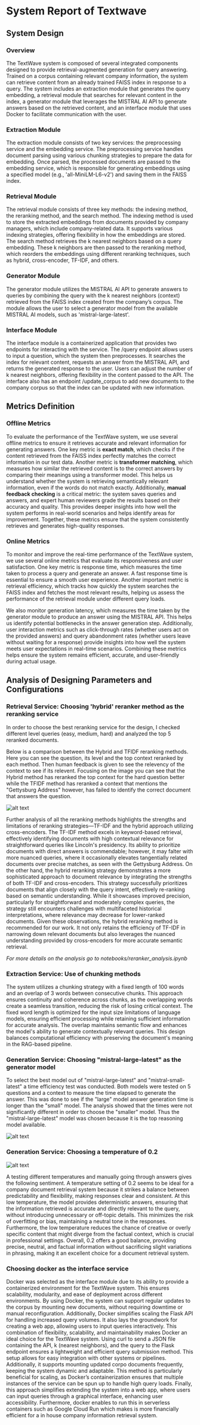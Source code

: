 # System Report of Textwave 

## System Design

### Overview ###

The TextWave system is composed of several integrated components designed to provide retrieval-augmented generation for query answering. Trained on a corpus containing relevant company information, the system can retrieve content from an already trained FAISS index in response to a query. The system includes an extraction module that generates the query embedding, a retrieval module that searches for relevant content in the index, a generator module that leverages the MISTRAL AI API to generate answers based on the retrieved content, and an interface module that uses Docker to facilitate communication with the user.

### Extraction Module ###

The extraction module consists of two key services: the preprocessing service and the embedding service. The preprocessing service handles document parsing using various chunking strategies to prepare the data for embedding. Once parsed, the processed documents are passed to the embedding service, which is responsible for generating embeddings using a specified model (e.g., 'all-MiniLM-L6-v2') and saving them in the FAISS index.

### Retrieval Module ###

The retrieval module consists of three key methods: the indexing method, the reranking method, and the search method. The indexing method is used to store the extracted embeddings from documents provided by company managers, which include company-related data. It supports various indexing strategies, offering flexibility in how the embeddings are stored. The search method retrieves the k nearest neighbors based on a query embedding. These k neighbors are then passed to the reranking method, which reorders the embeddings using different reranking techniques, such as hybrid, cross-encoder, TF-IDF, and others. 

### Generator Module ###

The generator module utilizes the MISTRAL AI API to generate answers to queries by combining the query with the k nearest neighbors (context) retrieved from the FAISS index created from the company’s corpus. The module allows the user to select a generator model from the available MISTRAL AI models, such as 'mistral-large-latest'.

### Interface Module ###

The interface module is a containerized application that provides two endpoints for interacting with the service. The /query endpoint allows users to input a question, which the system then preprocesses. It searches the index for relevant content, requests an answer from the MISTRAL API, and returns the generated response to the user. Users can adjust the number of k nearest neighbors, offering flexibility in the content passed to the API. The interface also has an endpoint /update_corpus to add new documents to the company corpus so that the index can be updated with new information. 

## Metrics Definition

### Offline Metrics ###

To evaluate the performance of the TextWave system, we use several offline metrics to ensure it 
retrieves accurate and relevant information for generating answers. One key metric is **exact match**, 
which checks if the content retrieved from the FAISS index perfectly matches the correct information 
in our test data. Another metric is **transformer matching**, which measures how similar the retrieved 
content is to the correct answers by comparing their meanings using a transformer model. This helps us 
understand whether the system is retrieving semantically relevant information, even if the words do not 
match exactly. Additionally, **manual feedback checking** is a critical metric: the system saves queries 
and answers, and expert human reviewers grade the results based on their accuracy and quality. 
This provides deeper insights into how well the system performs in real-world scenarios and helps 
identify areas for improvement. Together, these metrics ensure that the system consistently retrieves 
and generates high-quality responses.

### Online Metrics ###

To monitor and improve the real-time performance of the TextWave system, we use several online metrics that evaluate its responsiveness and 
user satisfaction. One key metric is response time, which measures the time taken to process a query and generate an answer. A fast response 
time is essential to ensure a smooth user experience. Another important metric is retrieval efficiency, which tracks how quickly the system 
searches the FAISS index and fetches the most relevant results, helping us assess the performance of the retrieval module under different query 
loads.

We also monitor generation latency, which measures the time taken by the generator module to produce an answer using the MISTRAL API. 
This helps us identify potential bottlenecks in the answer generation step. Additionally, user interaction metrics such as click-through 
rates (whether users act on the provided answers) and query abandonment rates (whether users leave without waiting for a response) provide 
insights into how well the system meets user expectations in real-time scenarios. Combining these metrics helps ensure the system remains 
efficient, accurate, and user-friendly during actual usage.

## Analysis of Designing Parameters and Configurations

### Retrieval Service: Choosing 'hybrid' reranker method as the reranking service ###

In order to choose the best reranking service for the design, I checked different level queries (easy, medium, hard) and analyzed the top 5 reranked documents. 

Below is a comparison between the Hybrid and TFIDF reranking methods. Here you can see the question, its level and the top context reranked by each method. Then human feedback is given to see the relevency of the context to see if its relevent. Focusing on the image you can see that the Hybrid method has reranked the top context for the hard question better while the TFIDF method has reranked a context that mentions the "Gettysburg Address" however, has failed to identify the correct document that answers the question. 

![alt text](image.png)

Further analysis of all the reranking methods highlights the strengths and limitations of reranking strategies—TF-IDF and the hybrid approach utilizing cross-encoders. The TF-IDF method excels in keyword-based retrieval, effectively identifying documents with high contextual relevance for straightforward queries like Lincoln's presidency. Its ability to prioritize documents with direct answers is commendable; however, it may falter with more nuanced queries, where it occasionally elevates tangentially related documents over precise matches, as seen with the Gettysburg Address. On the other hand, the hybrid reranking strategy demonstrates a more sophisticated approach to document relevance by integrating the strengths of both TF-IDF and cross-encoders. This strategy successfully prioritizes documents that align closely with the query intent, effectively re-ranking based on semantic understanding. While it showcases improved precision, particularly for straightforward and moderately complex queries, the strategy still encounters challenges with multifaceted historical interpretations, where relevance may decrease for lower-ranked documents. Given these observations, the hybrid reranking method is recommended for our work. It not only retains the efficiency of TF-IDF in narrowing down relevant documents but also leverages the nuanced understanding provided by cross-encoders for more 
accurate semantic retrieval. 

*For more details on the analysis go to notebooks/reranker_analysis.ipynb*

### Extraction Service: Use of chunking methods ###

The system utilizes a chunking strategy with a fixed length of 100 words and an overlap of 3 words between consecutive chunks. This approach ensures continuity and coherence across chunks, as the overlapping words create a seamless transition, reducing the risk of losing critical context. The fixed word length is optimized for the input size limitations of language models, ensuring efficient processing while retaining sufficient information for accurate analysis. The overlap maintains semantic flow and enhances the model's ability to generate contextually relevant queries. This design balances computational efficiency with preserving the document's meaning in the RAG-based pipeline.

### Generation Service: Choosing "mistral-large-latest" as the generator model ###

To select the best model out of "mistral-large-latest" and "mistral-small-latest" a time efficiency test was conducted. Both models were tested on 5 questions and a context to measure the time elapsed to generate the answer. This was done to see if the "large" model answer generation time is longer than the "small" model. The analysis showed that the times were not significantly different in order to choose the "smaller" model. Thus the "mistral-large-latest" model was chosen because it is the top reasoning model available. 

![alt text](image2.png)


### Generation Service: Choosing a temperature of 0.2 ###

![alt text](temperature-analysis.png)

A testing different temperatures and manually going through answers gives the following sentiment. A temperature setting of 0.2 seems to be ideal for a company document retrieval system because it strikes a balance between predictability and flexibility, making responses clear and consistent. At this low temperature, the model provides deterministic answers, ensuring that the information retrieved is accurate and directly relevant to the query, without introducing unnecessary or off-topic details. This minimizes the risk of overfitting or bias, maintaining a neutral tone in the responses. Furthermore, the low temperature reduces the chance of creative or overly specific content that might diverge from the factual context, which is crucial in professional settings. Overall, 0.2 offers a good balance, providing precise, neutral, and factual information without sacrificing slight variations in phrasing, making it an excellent choice for a document retrieval system.


### Choosing docker as the interface service ###

Docker was selected as the interface module due to its ability to provide a containerized environment for the TextWave system. This ensures scalability, modularity, and ease of deployment across different environments. By using Docker, the system can support regular updates to the corpus by mounting new documents, without requiring downtime or manual reconfiguration. Additionally, Docker simplifies scaling the Flask API for handling increased query volumes. It also lays the groundwork for creating a web app, allowing users to input queries interactively. This combination of flexibility, scalability, and maintainability makes Docker an ideal choice for the TextWave system. Using curl to send a JSON file containing the API, k (nearest neighbors), and the query to the Flask endpoint ensures a lightweight and efficient query submission method. This setup allows for easy integration with other systems or pipelines. Additionally, it supports mounting updated corpo documents frequently, keeping the system dynamic and adaptable. This method is particularly beneficial for scaling, as Docker’s containerization ensures that multiple instances of the service can be spun up to handle high query loads. Finally, this approach simplifies extending the system into a web app, where users can input queries through a graphical interface, enhancing user accessibility. Furthermore, docker enables to run this in serverless containers such as Google Cloud Run which makes is more financially efficient for a in house company information retrieval system. 